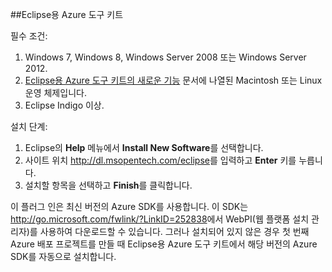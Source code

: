 ##Eclipse용 Azure 도구 키트

필수 조건:

1. Windows 7, Windows 8, Windows Server 2008 또는 Windows Server 2012.
2. [Eclipse용 Azure 도구 키트의 새로운 기능](http://go.microsoft.com/fwlink/?LinkId=690333) 문서에 나열된 Macintosh 또는 Linux 운영 체제입니다.
2. Eclipse Indigo 이상.

설치 단계:

1. Eclipse의 **Help** 메뉴에서 **Install New Software**를 선택합니다.
2. 사이트 위치 <http://dl.msopentech.com/eclipse>를 입력하고 **Enter** 키를 누릅니다.
3. 설치할 항목을 선택하고 **Finish**를 클릭합니다.

이 플러그 인은 최신 버전의 Azure SDK를 사용합니다. 이 SDK는 <http://go.microsoft.com/fwlink/?LinkID=252838>에서 WebPI(웹 플랫폼 설치 관리자)를 사용하여 다운로드할 수 있습니다. 그러나 설치되어 있지 않은 경우 첫 번째 Azure 배포 프로젝트를 만들 때 Eclipse용 Azure 도구 키트에서 해당 버전의 Azure SDK를 자동으로 설치합니다.

<!---HONumber=Oct15_HO3-->